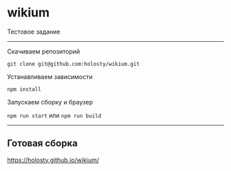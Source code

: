 # wikium
Тестовое задание

---

Скачиваем репозиторий 

`git clone git@github.com:holosty/wikium.git`

Устанавливаем зависимости

`npm install`

Запускаем сборку и браузер

`npm run start` или `npm run build`

---

## Готовая сборка

https://holosty.github.io/wikium/
